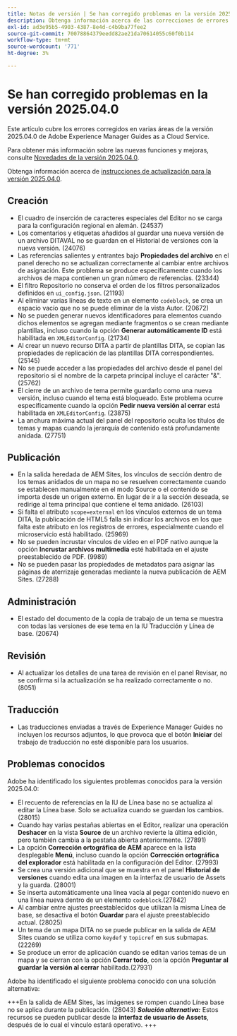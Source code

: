 ```yaml
---
title: Notas de versión | Se han corregido problemas en la versión 2025.04.0 de Adobe Experience Manager Guides
description: Obtenga información acerca de las correcciones de errores en la versión 2025.04.0 de Adobe Experience Manager Guides as a Cloud Service.
exl-id: ad3e95b5-4903-4387-8e4d-c4b9ba77fee2
source-git-commit: 70078864379eedd82ae21da70614055c60f0b114
workflow-type: tm+mt
source-wordcount: '771'
ht-degree: 3%

---
```


# Se han corregido problemas en la versión 2025.04.0

Este artículo cubre los errores corregidos en varias áreas de la versión 2025.04.0 de Adobe Experience Manager Guides as a Cloud Service.

Para obtener más información sobre las nuevas funciones y mejoras, consulte [Novedades de la versión 2025.04.0](whats-new-2025-04-0.md).

Obtenga información acerca de [instrucciones de actualización para la versión 2025.04.0](upgrade-instructions-2025-04-0.md).

## Creación

- El cuadro de inserción de caracteres especiales del Editor no se carga para la configuración regional en alemán. (24537)
- Los comentarios y etiquetas añadidos al guardar una nueva versión de un archivo DITAVAL no se guardan en el Historial de versiones con la nueva versión. (24076)
- Las referencias salientes y entrantes bajo **Propiedades del archivo** en el panel derecho no se actualizan correctamente al cambiar entre archivos de asignación. Este problema se produce específicamente cuando los archivos de mapa contienen un gran número de referencias. (23344)
- El filtro Repositorio no conserva el orden de los filtros personalizados definidos en `ui_config.json`. (21193)
- Al eliminar varias líneas de texto en un elemento `codeblock`, se crea un espacio vacío que no se puede eliminar de la vista Autor. (20672)
- No se pueden generar nuevos identificadores para elementos cuando dichos elementos se agregan mediante fragmentos o se crean mediante plantillas, incluso cuando la opción **Generar automáticamente ID** está habilitada en `XMLEditorConfig`. (21734)
- Al crear un nuevo recurso DITA a partir de plantillas DITA, se copian las propiedades de replicación de las plantillas DITA correspondientes. (25145)
- No se puede acceder a las propiedades del archivo desde el panel del repositorio si el nombre de la carpeta principal incluye el carácter &quot;&amp;&quot;. (25762)
- El cierre de un archivo de tema permite guardarlo como una nueva versión, incluso cuando el tema está bloqueado. Este problema ocurre específicamente cuando la opción **Pedir nueva versión al cerrar** está habilitada en `XMLEditorConfig`. (23875)
- La anchura máxima actual del panel del repositorio oculta los títulos de temas y mapas cuando la jerarquía de contenido está profundamente anidada. (27751)

## Publicación

- En la salida heredada de AEM Sites, los vínculos de sección dentro de los temas anidados de un mapa no se resuelven correctamente cuando se establecen manualmente en el modo Source o el contenido se importa desde un origen externo. En lugar de ir a la sección deseada, se redirige al tema principal que contiene el tema anidado. (26103)
- Si falta el atributo `scope=external` en los vínculos externos de un tema DITA, la publicación de HTML5 falla sin indicar los archivos en los que falta este atributo en los registros de errores, especialmente cuando el microservicio está habilitado. (25969)
- No se pueden incrustar vínculos de vídeo en el PDF nativo aunque la opción **Incrustar archivos multimedia** esté habilitada en el ajuste preestablecido de PDF. (9989)
- No se pueden pasar las propiedades de metadatos para asignar las páginas de aterrizaje generadas mediante la nueva publicación de AEM Sites. (27288)

## Administración

- El estado del documento de la copia de trabajo de un tema se muestra con todas las versiones de ese tema en la IU Traducción y Línea de base. (20674)


## Revisión

- Al actualizar los detalles de una tarea de revisión en el panel Revisar, no se confirma si la actualización se ha realizado correctamente o no. (8051)

## Traducción

- Las traducciones enviadas a través de Experience Manager Guides no incluyen los recursos adjuntos, lo que provoca que el botón **Iniciar** del trabajo de traducción no esté disponible para los usuarios.

## Problemas conocidos

Adobe ha identificado los siguientes problemas conocidos para la versión 2025.04.0:

- El recuento de referencias en la IU de Línea base no se actualiza al editar la Línea base. Solo se actualiza cuando se guardan los cambios. (28015)
- Cuando hay varias pestañas abiertas en el Editor, realizar una operación **Deshacer** en la vista **Source** de un archivo revierte la última edición, pero también cambia a la pestaña abierta anteriormente. (27891)
- La opción **Corrección ortográfica de AEM** aparece en la lista desplegable **Menú**, incluso cuando la opción **Corrección ortográfica del explorador** está habilitada en la configuración del Editor. (27993)
- Se crea una versión adicional que se muestra en el panel **Historial de versiones** cuando edita una imagen en la interfaz de usuario de Assets y la guarda. (28001)
- Se inserta automáticamente una línea vacía al pegar contenido nuevo en una línea nueva dentro de un elemento `codeblock`.(27842)
- Al cambiar entre ajustes preestablecidos que utilizan la misma Línea de base, se desactiva el botón **Guardar** para el ajuste preestablecido actual. (28025)
- Un tema de un mapa DITA no se puede publicar en la salida de AEM Sites cuando se utiliza como `keydef` y `topicref` en sus submapas. (22269)
- Se produce un error de aplicación cuando se editan varios temas de un mapa y se cierran con la opción **Cerrar todo**, con la opción **Preguntar al guardar la versión al cerrar** habilitada.(27931)

Adobe ha identificado el siguiente problema conocido con una solución alternativa:

+++En la salida de AEM Sites, las imágenes se rompen cuando Línea base no se aplica durante la publicación. (28043)
***Solución alternativa:*** Estos recursos se pueden publicar desde la **interfaz de usuario de Assets**, después de lo cual el vínculo estará operativo.
+++